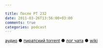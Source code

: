 ```yaml
---

title: После РТ 232
date: 2011-03-26T13:56:00+03:00
comments: true
categories: podcast
---
```

[аудио](http://cdn.radio-t.com/rt232post.mp3) ● [пиратский torrent](http://pirates.radio-t.com/torrents/rt232post.mp3.torrent) ● [лог чата](http://chat.radio-t.com/logs/radio-t-232.html) ● [wiki](http://wiki.radio-t.com/%D0%9F%D0%BE%D1%81%D0%BB%D0%B5_%D0%A0%D0%A2_232)<audio src="http://cdn.radio-t.com/rt232post.mp3" preload="none">
